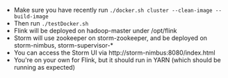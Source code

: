 * Make sure you have recently run ```./docker.sh cluster --clean-image --build-image```
* Then run ```./testDocker.sh```
* Flink will be deployed on hadoop-master under /opt/flink
* Storm will use zookeeper on storm-zookeeper, and be deployed on storm-nimbus, storm-supervisor-*
* You can access the Storm UI via http://storm-nimbus:8080/index.html
* You're on your own for Flink, but it should run in YARN (which should be running as expected)